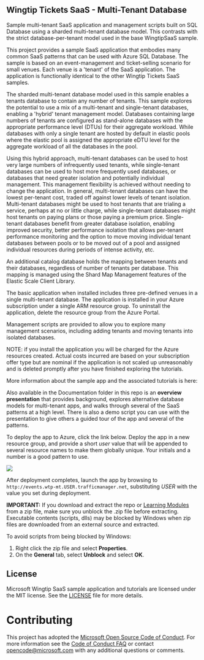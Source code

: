 ## Wingtip Tickets SaaS - Multi-Tenant Database
Sample multi-tenant SaaS application and management scripts built on SQL Database using a sharded multi-tenant database model. This contrasts with the strict database-per-tenant model used in the base WingtipSaaS sample. 

This project provides a sample SaaS application that embodies many common SaaS patterns that can be used with Azure SQL Database.  The sample is based on an event-management and ticket-selling scenario for small venues.  Each venue is a 'tenant' of the SaaS application. The application is functionally identical to the other Wingtip Tickets SaaS samples.  

The sharded multi-tenant database model used in this sample enables a tenants database to contain any number of tenants.  This sample explores the potential to use a mix of a multi-tenant and single-tenant databases, enabling a 'hybrid' tenant management model.  Databases containing large numbers of tenants are configured as stand-alone databases with the appropriate performance level (DTUs) for their aggregate workload.  While databases with only a single tenant are hosted by default in elastic pools where the elastic pool is assigned the appropriate eDTU level for the aggregate workload of all the databases in the pool. 

Using this hybrid approach, multi-tenant databases can be used to host very large numbers of infrequently used tenants, while single-tenant databases can  be used to host more frequently used databases, or databases that need greater isolation and potentially individual management.  This management flexibility is achieved without needing to change the application.  In general, multi-tenant databases can have the lowest per-tenant cost, traded off against lower levels of tenant isolation.  Multi-tenant databases might be used to host tenants that are trialing a service, perhaps at no or little charge, while single-tenant databases might host tenants on paying plans or those paying a premium price.  Single-tenant databases benefit from greater database isolation, enabling improved security, better performance isolation that allows per-tenant performance monitoring and the option to move moving individual tenant databases between pools or to be moved out of a pool and assigned individual resources during periods of intense activity, etc.    

An additional catalog database holds the mapping between tenants and their databases, regardless of number of tenants per database.  This mapping is managed using the Shard Map Management features of the Elastic Scale Client Library.  

The basic application when installed includes three pre-defined venues in a single multi-tenant database.  The application is installed in your Azure subscription under a single ARM resource group.  To uninstall the application, delete the resource group from the Azure Portal. 

Management scripts are provided to allow you to explore many management scenarios, including adding tenants and moving tenants into isolated databases.  

NOTE: if you install the application you will be charged for the Azure resources created.  Actual costs incurred are based on your subscription offer type but are nominal if the application is not scaled up unreasonably and is deleted promptly after you have finished exploring the tutorials.

More information about the sample app and the associated tutorials is here: <TBD> 

Also available in the Documentation folder in this repo is an **overview presentation** that provides background, explores alternative database models for multi-tenant apps, and walks through several of the SaaS patterns at a high level. There is also a demo script you can use with the presentation to give others a guided tour of the app and several of the patterns.

To deploy the app to Azure, click the link below.  Deploy the app in a new resource group, and provide a short *user* value that will be appended to several resource names to make them globally unique.  Your initials and a number is a good pattern to use.


<a href="https://aka.ms/deploywingtipmt" target="_blank">
    <img src="http://azuredeploy.net/deploybutton.png"/>
</a>


After deployment completes, launch the app by browsing to ```http://events.wtp-mt.USER.trafficmanager.net```, substituting *USER* with the value you set during deployment. 

**IMPORTANT:** If you download and extract the repo or [Learning Modules](https://github.com/Microsoft/WingtipSaaS-MT/tree/master/Learning%20Modules) from a zip file, make sure you unblock the .zip file before extracting. Executable contents (scripts, dlls) may be blocked by Windows when zip files are downloaded from an external source and extracted.

To avoid scripts from being blocked by Windows:

1. Right click the zip file and select **Properties**.
1. On the **General** tab, select **Unblock** and select **OK**.


## License
Microsoft Wingtip SaaS sample application and tutorials are licensed under the MIT license. See the [LICENSE](https://github.com/Microsoft/WingtipSaaS-MT/blob/master/license) file for more details.

# Contributing

This project has adopted the [Microsoft Open Source Code of Conduct](https://opensource.microsoft.com/codeofconduct/). For more information see the [Code of Conduct FAQ](https://opensource.microsoft.com/codeofconduct/faq/) or contact [opencode@microsoft.com](mailto:opencode@microsoft.com) with any additional questions or comments.
